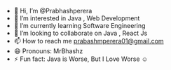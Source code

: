 - 👋 Hi, I’m @Prabhashperera
- 👀 I’m interested in Java , Web Development
- 🌱 I’m currently learning Software Engineering
- 💞️ I’m looking to collaborate on Java , React Js
- 📫 How to reach me prabashmperera01@gmail.com
- 😄 Pronouns: MrBhashz
- ⚡ Fun fact: Java is Worse, But I Love Worse ☺ 

<!---
Prabhashperera/Prabhashperera is a ✨ special ✨ repository because its `README.md` (this file) appears on your GitHub profile.
You can click the Preview link to take a look at your changes.
--->
